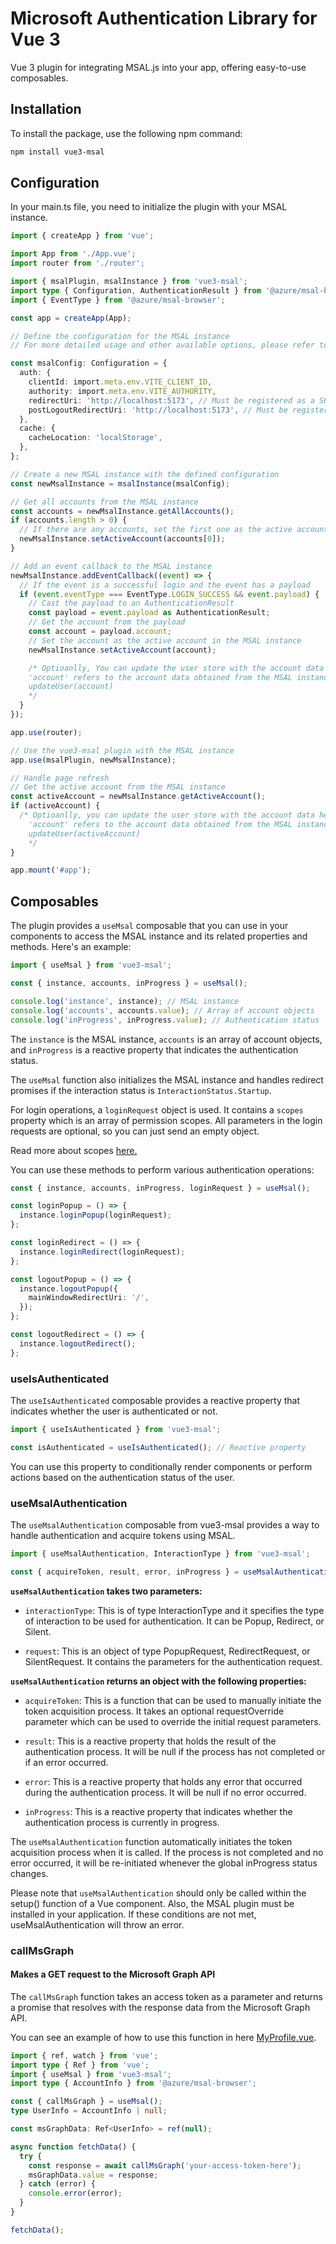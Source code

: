 # Microsoft Authentication Library for Vue 3

Vue 3 plugin for integrating MSAL.js into your app, offering easy-to-use composables.

## Installation

To install the package, use the following npm command:

```sh
npm install vue3-msal
```

## Configuration

In your main.ts file, you need to initialize the plugin with your MSAL instance.

```typescript
import { createApp } from 'vue';

import App from './App.vue';
import router from './router';

import { msalPlugin, msalInstance } from 'vue3-msal';
import type { Configuration, AuthenticationResult } from '@azure/msal-browser';
import { EventType } from '@azure/msal-browser';

const app = createApp(App);

// Define the configuration for the MSAL instance
// For more detailed usage and other available options, please refer to the official MSAL.js documentation - https://github.com/AzureAD/microsoft-authentication-library-for-js/blob/dev/lib/msal-browser/docs/configuration.md

const msalConfig: Configuration = {
  auth: {
    clientId: import.meta.env.VITE_CLIENT_ID,
    authority: import.meta.env.VITE_AUTHORITY,
    redirectUri: 'http://localhost:5173', // Must be registered as a SPA redirectURI on your app registration
    postLogoutRedirectUri: 'http://localhost:5173', // Must be registered as a SPA redirectURI on your app registration
  },
  cache: {
    cacheLocation: 'localStorage',
  },
};

// Create a new MSAL instance with the defined configuration
const newMsalInstance = msalInstance(msalConfig);

// Get all accounts from the MSAL instance
const accounts = newMsalInstance.getAllAccounts();
if (accounts.length > 0) {
  // If there are any accounts, set the first one as the active account
  newMsalInstance.setActiveAccount(accounts[0]);
}

// Add an event callback to the MSAL instance
newMsalInstance.addEventCallback((event) => {
  // If the event is a successful login and the event has a payload
  if (event.eventType === EventType.LOGIN_SUCCESS && event.payload) {
    // Cast the payload to an AuthenticationResult
    const payload = event.payload as AuthenticationResult;
    // Get the account from the payload
    const account = payload.account;
    // Set the account as the active account in the MSAL instance
    newMsalInstance.setActiveAccount(account);

    /* Optioanlly, You can update the user store with the account data here.
    'account' refers to the account data obtained from the MSAL instance.
    updateUser(account)
    */
  }
});

app.use(router);

// Use the vue3-msal plugin with the MSAL instance
app.use(msalPlugin, newMsalInstance);

// Handle page refresh
// Get the active account from the MSAL instance
const activeAccount = newMsalInstance.getActiveAccount();
if (activeAccount) {
  /* Optioanlly, you can update the user store with the account data here.
    'account' refers to the account data obtained from the MSAL instance.
    updateUser(activeAccount)
    */
}

app.mount('#app');
```

## Composables

The plugin provides a `useMsal` composable that you can use in your components to access the MSAL instance and its related properties and methods. Here's an example:

```typescript
import { useMsal } from 'vue3-msal';

const { instance, accounts, inProgress } = useMsal();

console.log('instance', instance); // MSAL instance
console.log('accounts', accounts.value); // Array of account objects
console.log('inProgress', inProgress.value); // Authentication status
```

The `instance` is the MSAL instance, `accounts` is an array of account objects, and `inProgress` is a reactive property that indicates the authentication status.

The `useMsal` function also initializes the MSAL instance and handles redirect promises if the interaction status is `InteractionStatus.Startup`.

For login operations, a `loginRequest` object is used. It contains a `scopes` property which is an array of permission scopes. All parameters in the login requests are optional, so you can just send an empty object.

Read more about scopes [here.](https://github.com/AzureAD/microsoft-authentication-library-for-js/blob/dev/lib/msal-browser/docs/request-response-object.md#scopes)

You can use these methods to perform various authentication operations:

```typescript
const { instance, accounts, inProgress, loginRequest } = useMsal();

const loginPopup = () => {
  instance.loginPopup(loginRequest);
};

const loginRedirect = () => {
  instance.loginRedirect(loginRequest);
};

const logoutPopup = () => {
  instance.logoutPopup({
    mainWindowRedirectUri: '/',
  });
};

const logoutRedirect = () => {
  instance.logoutRedirect();
};
```

### useIsAuthenticated

The `useIsAuthenticated` composable provides a reactive property that indicates whether the user is authenticated or not.

```typescript
import { useIsAuthenticated } from 'vue3-msal';

const isAuthenticated = useIsAuthenticated(); // Reactive property
```

You can use this property to conditionally render components or perform actions based on the authentication status of the user.

### useMsalAuthentication

The `useMsalAuthentication` composable from vue3-msal provides a way to handle authentication and acquire tokens using MSAL.

```typescript
import { useMsalAuthentication, InteractionType } from 'vue3-msal';

const { acquireToken, result, error, inProgress } = useMsalAuthentication(interactionType, request);
```

**`useMsalAuthentication` takes two parameters:**

- `interactionType`: This is of type InteractionType and it specifies the type of interaction to be used for authentication. It can be Popup, Redirect, or Silent.

- `request`: This is an object of type PopupRequest, RedirectRequest, or SilentRequest. It contains the parameters for the authentication request.

**`useMsalAuthentication` returns an object with the following properties:**

- `acquireToken`: This is a function that can be used to manually initiate the token acquisition process. It takes an optional requestOverride parameter which can be used to override the initial request parameters.

- `result`: This is a reactive property that holds the result of the authentication process. It will be null if the process has not completed or if an error occurred.

- `error`: This is a reactive property that holds any error that occurred during the authentication process. It will be null if no error occurred.

- `inProgress`: This is a reactive property that indicates whether the authentication process is currently in progress.

The `useMsalAuthentication` function automatically initiates the token acquisition process when it is called. If the process is not completed and no error occurred, it will be re-initiated whenever the global inProgress status changes.

Please note that `useMsalAuthentication` should only be called within the setup() function of a Vue component. Also, the MSAL plugin must be installed in your application. If these conditions are not met, useMsalAuthentication will throw an error.

### callMsGraph

#### Makes a GET request to the Microsoft Graph API

The `callMsGraph` function takes an access token as a parameter and returns a promise that resolves with the response data from the Microsoft Graph API.

You can see an example of how to use this function in here [MyProfile.vue](/samples/sample-with-pinia/src/components/MyProfile.vue).

```typescript
import { ref, watch } from 'vue';
import type { Ref } from 'vue';
import { useMsal } from 'vue3-msal';
import type { AccountInfo } from '@azure/msal-browser';

const { callMsGraph } = useMsal();
type UserInfo = AccountInfo | null;

const msGraphData: Ref<UserInfo> = ref(null);

async function fetchData() {
  try {
    const response = await callMsGraph('your-access-token-here');
    msGraphData.value = response;
  } catch (error) {
    console.error(error);
  }
}

fetchData();
```
